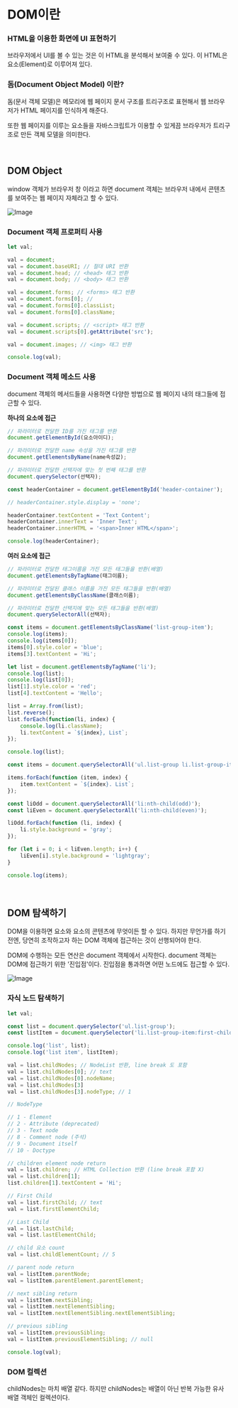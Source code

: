 # DOM이란

### HTML을 이용한 화면에 UI 표현하기

브라우저에서 UI를 볼 수 있는 것은 이 HTML을 분석해서 보여줄 수 있다. 이 HTML은 요소(Element)로 이루어져 있다.

### 돔(Document Object Model) 이란?

돔(문서 객체 모델)은 메모리에 웹 페이지 문서 구조를 트리구조로 표현해서 웹 브라우저가 HTML 페이지를 인식하게 해준다.

또한 웹 페이지를 이루는 요소들을 자바스크립트가 이용할 수 있게끔 브라우저가 트리구조로 만든 객체 모델을 의미한다.

<br>

## DOM Object

window 객체가 브라우저 창 이라고 하면 document 객체는 브라우저 내에서 콘텐츠를 보여주는 웹 페이지 자체라고 할 수 있다.

![Image](https://github.com/user-attachments/assets/96d7c9a1-6f8c-451f-b076-44cb108ebfbe)

### Document 객체 프로퍼티 사용

```js
let val;

val = document;
val = document.baseURI; // 절대 URI 반환
val = document.head; // <head> 태그 반환
val = document.body; // <body> 태그 반환

val = document.forms; // <forms> 태그 반환
val = document.forms[0]; // 
val = document.forms[0].classList;
val = document.forms[0].className;

val = document.scripts; // <script> 태그 반환
val = document.scripts[0].getAttribute('src');

val = document.images; // <img> 태그 반환

console.log(val);
```

### Document 객체 메소드 사용

document 객체의 메서드들을 사용하면 다양한 방법으로 웹 페이지 내의 태그들에 접근할 수 있다.

**하나의 요소에 접근**

```js
// 파라미터로 전달한 ID를 가진 태그를 반환
document.getElementById(요소아이디);

// 파라미터로 전달한 name 속성을 가진 태그를 반환
document.getElementsByName(name속성값);

// 파라미터로 전달한 선택자에 맞는 첫 번째 태그를 반환
document.querySelector(선택자);
```

```js
const headerContainer = document.getElementById('header-container');

// headerContainer.style.display = 'none';

headerContainer.textContent = 'Text Content';
headerContainer.innerText = 'Inner Text';
headerContainer.innerHTML = '<span>Inner HTML</span>';

console.log(headerContainer);
```

**여러 요소에 접근**

```js
// 파라미터로 전달한 태그이름을 가진 모든 태그들을 반환(배열)
document.getElementsByTagName(태그이름);

// 파라미터로 전달된 클래스 이름을 가진 모든 태그들을 반환(배열)
document.getElementsByClassName(클래스이름);

// 파라미터로 전달한 선택지에 맞는 모든 태그들을 반환(배열)
document.querySelectorAll(선택자);
```

```js
const items = document.getElementsByClassName('list-group-item');
console.log(items);
console.log(items[0]);
items[0].style.color = 'blue';
items[3].textContent = 'Hi';

let list = document.getElementsByTagName('li');
console.log(list);
console.log(list[0]);
list[1].style.color = 'red';
list[4].textContent = 'Hello';

list = Array.from(list);
list.reverse();
list.forEach(function(li, index) {
    console.log(li.className);
    li.textContent = `${index}, List`;
});

console.log(list);
```

```js
const items = document.querySelectorAll('ul.list-group li.list-group-item');

items.forEach(function (item, index) {
    item.textContent = `${index}. List`;
});

const liOdd = document.querySelectorAll('li:nth-child(odd)');
const liEven = document.querySelectorAll('li:nth-child(even)');

liOdd.forEach(function (li, index) {
    li.style.background = 'gray';
});

for (let i = 0; i < liEven.length; i++) {
    liEven[i].style.background = 'lightgray';
}

console.log(items);
```

<br>

## DOM 탐색하기

DOM을 이용하면 요소와 요소의 콘텐츠에 무엇이든 할 수 있다. 하지만 무언가를 하기 전엔, 당연히 조작하고자 하는 DOM 객체에 접근하는 것이 선행되어야 한다.

DOM에 수행하는 모든 연산은 document 객체에서 시작한다. document 객체는 DOM에 접근하기 위한 '진입점'이다. 진입점을 통과하면 어떤 노드에도 접근할 수 있다.

![Image](https://github.com/user-attachments/assets/0d22a4d5-3278-42ba-9905-883f291e9764)

### 자식 노드 탐색하기

```js
let val;

const list = document.querySelector('ul.list-group');
const listItem = document.querySelector('li.list-group-item:first-child');

console.log('list', list);
console.log('list item', listItem);

val = list.childNodes; // NodeList 반환, line break 도 포함
val = list.childNodes[0]; // text
val = list.childNodes[0].nodeName;
val = list.childNodes[3]
val = list.childNodes[3].nodeType; // 1

// NodeType

// 1 - Element
// 2 - Attribute (deprecated)
// 3 - Text node
// 8 - Comment node (주석)
// 9 - Document itself
// 10 - Doctype

// children element node return
val = list.children; // HTML Collection 반환 (line break 포함 X)
val = list.children[1];
list.children[1].textContent = 'Hi';

// First Child
val = list.firstChild; // text
val = list.firstElementChild;

// Last Child
val = list.lastChild;
val = list.lastElementChild;

// child 요소 count
val = list.childElementCount; // 5

// parent node return
val = listItem.parentNode;
val = listItem.parentElement.parentElement;

// next sibling return
val = listItem.nextSibling;
val = listItem.nextElementSibling;
val = listItem.nextElementSibling.nextElementSibling;

// previous sibling
val = listItem.previousSibling;
val = listItem.previousElementSibling; // null

console.log(val);
```

### DOM 컬렉션

childNodes는 마치 배열 같다. 하지만 childNodes는 배열이 아닌 반복 가능한 유사 배열 객체인 컬렉션이다.
